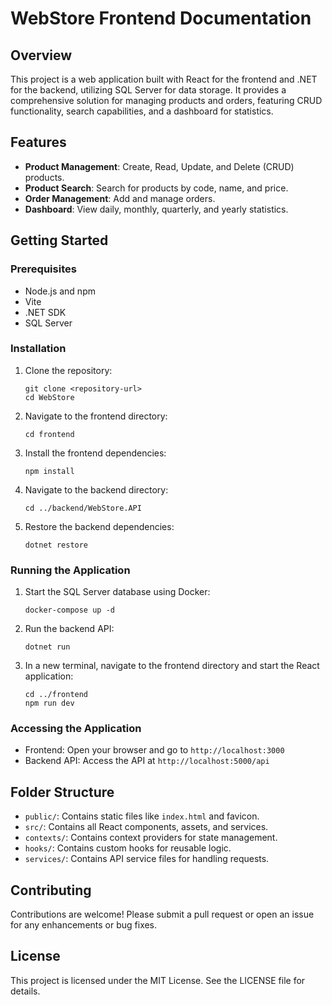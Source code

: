 # WebStore Frontend Documentation

## Overview
This project is a web application built with React for the frontend and .NET for the backend, utilizing SQL Server for data storage. It provides a comprehensive solution for managing products and orders, featuring CRUD functionality, search capabilities, and a dashboard for statistics.

## Features
- **Product Management**: Create, Read, Update, and Delete (CRUD) products.
- **Product Search**: Search for products by code, name, and price.
- **Order Management**: Add and manage orders.
- **Dashboard**: View daily, monthly, quarterly, and yearly statistics.

## Getting Started

### Prerequisites
- Node.js and npm
- Vite
- .NET SDK
- SQL Server

### Installation
1. Clone the repository:
   ```
   git clone <repository-url>
   cd WebStore
   ```

2. Navigate to the frontend directory:
   ```
   cd frontend
   ```

3. Install the frontend dependencies:
   ```
   npm install
   ```

4. Navigate to the backend directory:
   ```
   cd ../backend/WebStore.API
   ```

5. Restore the backend dependencies:
   ```
   dotnet restore
   ```

### Running the Application
1. Start the SQL Server database using Docker:
   ```
   docker-compose up -d
   ```

2. Run the backend API:
   ```
   dotnet run
   ```

3. In a new terminal, navigate to the frontend directory and start the React application:
   ```
   cd ../frontend
   npm run dev
   ```

### Accessing the Application
- Frontend: Open your browser and go to `http://localhost:3000`
- Backend API: Access the API at `http://localhost:5000/api`

## Folder Structure
- `public/`: Contains static files like `index.html` and favicon.
- `src/`: Contains all React components, assets, and services.
- `contexts/`: Contains context providers for state management.
- `hooks/`: Contains custom hooks for reusable logic.
- `services/`: Contains API service files for handling requests.

## Contributing
Contributions are welcome! Please submit a pull request or open an issue for any enhancements or bug fixes.

## License
This project is licensed under the MIT License. See the LICENSE file for details.